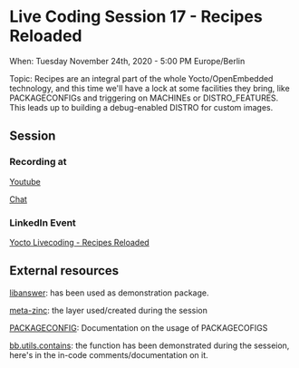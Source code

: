# Live Coding Session 17 - Recipes Reloaded

When: Tuesday November 24th, 2020 - 5:00 PM Europe/Berlin

Topic: Recipes are an integral part of the whole Yocto/OpenEmbedded technology, and this time we'll have a lock at some facilities they bring, like PACKAGECONFIGs and triggering on MACHINEs or DISTRO_FEATURES. This leads up to building a debug-enabled DISTRO for custom images.

## Session

### Recording at

[Youtube](https://youtu.be/559CF3gYCJA)

[Chat](session_17/chatlog.txt)

### LinkedIn Event

[Yocto Livecoding - Recipes Reloaded](https://www.linkedin.com/events/yoctolivecoding-recipesreloaded6731930314517573633/)

## External resources

[libanswer](https://github.com/LetoThe2nd/libanswer): has been used as demonstration package.

[meta-zinc](https://github.com/TheYoctoJester/meta-zinc): the layer used/created during the session

[PACKAGECONFIG](https://www.yoctoproject.org/docs/current/ref-manual/ref-manual.html#var-PACKAGECONFIG): Documentation on the usage of PACKAGECOFIGS

[bb.utils.contains](https://git.yoctoproject.org/cgit/cgit.cgi/poky/tree/bitbake/lib/bb/utils.py#n970): the function has been demonstrated during the sesseion, here's in the in-code comments/documentation on it.